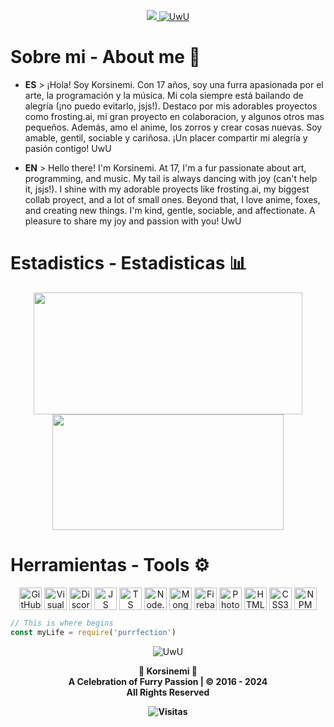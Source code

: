 <p align="center">
<a href="https://korsinemi.vecel.app" title="My fluff web">
    <img src="https://raw.githubusercontent.com/Korsinemi/Korsinemi/main/img/krs-banner.standard.png">
    </a>
<a href="https://korsinemi.vecel.app"><img src="https://readme-typing-svg.herokuapp.com?font=Nova+Square&size=40&duration=6000&pause=9000&color=6E37FF&center=true&vCenter=true&random=true&width=700&height=60&lines=Korsinemi%2C+the+next+generation+furry" alt="UwU" /></a>
</p>


# Sobre mi - About me 🦊
- **ES** > 
¡Hola! Soy Korsinemi. Con 17 años, soy una furra apasionada por el arte, la programación y la música. Mi cola siempre está bailando de alegría (¡no puedo evitarlo, jsjs!). Destaco por mis adorables proyectos como frosting.ai, mi gran proyecto en colaboracion, y algunos otros mas pequeños. Además, amo el anime, los zorros y crear cosas nuevas. Soy amable, gentil, sociable y cariñosa. ¡Un placer compartir mi alegría y pasión contigo! UwU

- **EN** > 
Hello there! I'm Korsinemi. At 17, I'm a fur passionate about art, programming, and music. My tail is always dancing with joy (can't help it, jsjs!). I shine with my adorable proyects like frosting.ai, my biggest collab proyect, and a lot of small ones. Beyond that, I love anime, foxes, and creating new things. I'm kind, gentle, sociable, and affectionate. A pleasure to share my joy and passion with you! UwU

<!--
- 📣 Mis proyectos: 
   > [UGCatcher](https://github.com/Furrycality/UGCatcher) - Obten UGCs gratis facilmente (English/Spanish)
   > [node-furapi] Obten furros facilmente usando NodeJS  (https://www.npmjs.com/package/node-furapi) <br />
   > [node-kawapi] Obten anime facilmente usando NodeJS  (https://www.npmjs.com/package/node-kawapi) <br />
   > [Zabami](https://github.com/KitsuneCode/ZabamiBot) - **Mi bot de discord furry basado en mi fursona** <br />
   > [Osakana](https://github.com/KitsuneCode/Osakana) - **Mi bot de discord furry basado en mi fursona** <br />
   > [Wikicord] - **Un paquete de busqueda en Wikipedia** # En desarrollo <br />
   > [Histoday] - **Obten eventos de la historia que ocurrieron hoy u otro dia** # En desarrollo <br />
   > [keepAlive] - **Manten a tu bot activo 24/7** # En desarrollo

- ⚡ Dato extra: Creo bots por encargo para tu servidor y tambien configuro, contactame UwU
    > Discord: Furrycality#1234 <br />
    > Solo te pido que me dejes añadir mi bot, y es gratis jsjs
-->

# Estadistics - Estadisticas 📊
<p align="center">
    <a style="text-decoration: none;" href="https://korsinemi.is-a.dev">
        <img width=430 height=195 align="center" src="https://github-readme-stats.vercel.app/api?username=Korsinemi&theme=kacho_ga&show_icons=true&bg_color=0D1117&hide_border=true&locale=es&custom_title=Mis%20estadisticas%20UwU" />
    </a>
    <a href="https://korsinemi.is-a.dev">
        <img width=370 height=185 align="center" src="https://github-readme-stats.vercel.app/api/top-langs/?username=Korsinemi&theme=kacho_ga&layout=compact&bg_color=0D1117&hide_border=true&custom_title=Mis%20lenguajes%20UwU" />
    </a>
</p>

# Herramientas - Tools ⚙
<p align="center">
    <a href="https://github.com"><img align="center" alt="GitHub" width="36px" src="https://cdn-icons-png.flaticon.com/512/25/25231.png" /></a>
    <a href="https://code.visualstudio.com"><img align="center" alt="Visual Studio Code" width="36px" src="https://i.imgur.com/LwSdAlE.png" /></a>
    <a href="https://discord.js.org"><img align="center" alt="Discord.js" width="36px" src="https://i.imgur.com/SI1DZf3.png" /></a>
    <a href="https://www.javascript.com"><img align="center" alt="JS" width="36px" src="https://i.imgur.com/3u1wzwE.png" /></a>
    <a href="https://www.typescriptlang.org"><img align="center" alt="TS" width="36px" src="https://i.imgur.com/vSgFULR.png" /></a>
    <a href="https://nodejs.org"><img align="center" alt="Node.js" width="36px" src="https://cdn.iconscout.com/icon/free/png-512/node-js-1-1174935.png" /></a>
    <a href="https://www.mongodb.com"><img align="center" alt="MongoDB" width="36px" src="https://lesliezarate.github.io/Portafolio/static/iconos/mongo.png" /></a>
    <a href="https://firebase.google.com"><img align="center" alt="Firebase" width="36px" src="https://i.imgur.com/1RVXvxS.png" /></a>
    <img align="center" alt="Photoshop" width="36px" src="https://upload.wikimedia.org/wikipedia/commons/thumb/a/af/Adobe_Photoshop_CC_icon.svg/2101px-Adobe_Photoshop_CC_icon.svg.png" />
    <img align="center" alt="HTML5" width="36px" src="https://cdn-icons-png.flaticon.com/512/226/226269.png" />
    <img align="center" alt="CSS3" width="36px" src="https://raw.githubusercontent.com/KitsuneCode/KitsuneCode/main/img/pngwing.com.png" />
    <a href="https://www.npmjs.com"><img align="center" alt="NPM" width="36px" src="https://seekicon.com/free-icon-download/npm_5.svg" /></a>
</p>

```js
// This is where begins
const myLife = require('purrfection')
```
        
<p align='center'>
  <img src="https://c.tenor.com/eM2nWbeTcrgAAAAj/furry-dance.gif" alt="UwU"/>
</p>

<p align="center">
    <b>
    💜 Korsinemi 💜<br/>
 A Celebration of Furry Passion | © 2016 - 2024<br/>
                 All Rights Reserved

</p>

<p align='center'>
  <img src="https://hits.dwyl.com/furrycality/furrycality.svg?style=flat-square" alt="Visitas"/>
</p>
        
<!--
**KitsuneCode/KitsuneCode** is a ✨ _special_ ✨ repository because its `README.md` (this file) appears on your GitHub profile.

Here are some ideas to get you started:

- 🔭 I’m currently working on ...
- 🌱 I’m currently learning ...
- 👯 I’m looking to collaborate on ...
- 🤔 I’m looking for help with ...
- 💬 Ask me about ...
- 📫 How to reach me: ...
- 😄 Pronouns: ...
- ⚡ Fun fact: ...
-->
